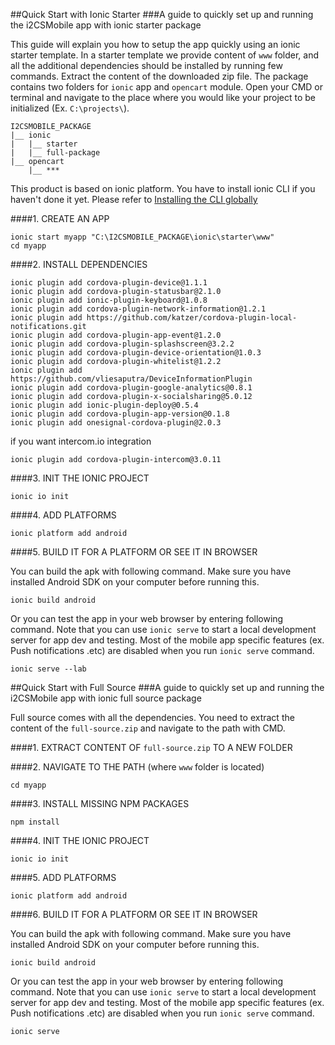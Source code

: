 ##Quick Start with Ionic Starter
###A guide to quickly set up and running the i2CSMobile app with ionic starter package

This guide will explain you how to setup the app quickly using an ionic starter template. In a starter template we provide content of `www` folder, and all the additional dependencies should be installed by running few commands. Extract the content of the downloaded zip file. The package contains two folders for `ionic` app and `opencart` module. Open your CMD or terminal and navigate to the place where you would like your project to be initialized (Ex. `C:\projects\`).
```
I2CSMOBILE_PACKAGE
|__ ionic
|   |__ starter
|   |__ full-package
|__ opencart
    |__ ***
```

This product is based on ionic platform. You have to install ionic CLI if you haven't done it yet. Please refer to [Installing the CLI globally](http://ionicframework.com/docs/cli/install.html)

####1. CREATE AN APP
```
ionic start myapp "C:\I2CSMOBILE_PACKAGE\ionic\starter\www"
cd myapp
```

####2. INSTALL DEPENDENCIES

```
ionic plugin add cordova-plugin-device@1.1.1
ionic plugin add cordova-plugin-statusbar@2.1.0
ionic plugin add ionic-plugin-keyboard@1.0.8
ionic plugin add cordova-plugin-network-information@1.2.1
ionic plugin add https://github.com/katzer/cordova-plugin-local-notifications.git
ionic plugin add cordova-plugin-app-event@1.2.0
ionic plugin add cordova-plugin-splashscreen@3.2.2
ionic plugin add cordova-plugin-device-orientation@1.0.3
ionic plugin add cordova-plugin-whitelist@1.2.2
ionic plugin add https://github.com/vliesaputra/DeviceInformationPlugin
ionic plugin add cordova-plugin-google-analytics@0.8.1
ionic plugin add cordova-plugin-x-socialsharing@5.0.12
ionic plugin add ionic-plugin-deploy@0.5.4
ionic plugin add cordova-plugin-app-version@0.1.8
ionic plugin add onesignal-cordova-plugin@2.0.3
```

if you want intercom.io integration

```
ionic plugin add cordova-plugin-intercom@3.0.11
```

####3. INIT THE IONIC PROJECT
```
ionic io init
```
####4. ADD PLATFORMS
```
ionic platform add android
```
####5. BUILD IT FOR A PLATFORM OR SEE IT IN BROWSER 

You can build the apk with following command. Make sure you have installed Android SDK on your computer before running this.
```
ionic build android
```

Or you can test the app in your web browser by entering following command. Note that you can use `ionic serve` to start a local development server for app dev and testing. Most of the mobile app specific features (ex. Push notifications .etc) are disabled when you run `ionic serve` command.
```
ionic serve --lab
```

##Quick Start with Full Source
###A guide to quickly set up and running the i2CSMobile app with ionic full source package

Full source comes with all the dependencies. You need to extract the content of the `full-source.zip` and navigate to the path with CMD.

####1. EXTRACT CONTENT OF `full-source.zip` TO A NEW FOLDER

####2. NAVIGATE TO THE PATH (where `www` folder is located)
```
cd myapp
```
####3. INSTALL MISSING NPM PACKAGES
```
npm install
```

####4. INIT THE IONIC PROJECT
```
ionic io init
```
####5. ADD PLATFORMS
```
ionic platform add android
```
####6. BUILD IT FOR A PLATFORM OR SEE IT IN BROWSER 

You can build the apk with following command. Make sure you have installed Android SDK on your computer before running this.
```
ionic build android
```

Or you can test the app in your web browser by entering following command. Note that you can use `ionic serve` to start a local development server for app dev and testing. Most of the mobile app specific features (ex. Push notifications .etc) are disabled when you run `ionic serve` command.
```
ionic serve
```